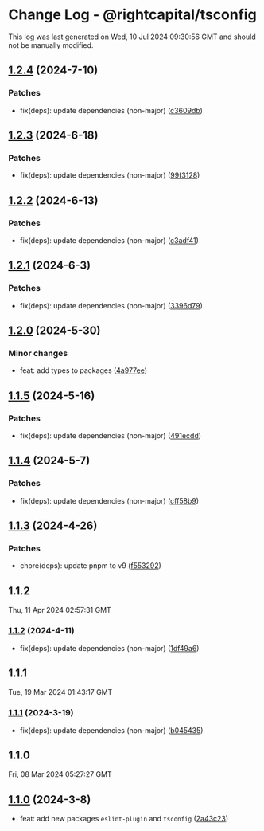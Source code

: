# Change Log - @rightcapital/tsconfig

This log was last generated on Wed, 10 Jul 2024 09:30:56 GMT and should not be manually modified.

<!-- Start content -->

## [1.2.4](https://github.com/RightCapitalHQ/frontend-style-guide/tree/%40rightcapital%2Ftsconfig_v1.2.4) (2024-7-10)

### Patches

- fix(deps): update dependencies (non-major) ([c3609db](https://github.com/RightCapitalHQ/frontend-style-guide/commit/c3609dbaa20c869be37ce146c1bf2080b4c73ec7))

## [1.2.3](https://github.com/RightCapitalHQ/frontend-style-guide/tree/%40rightcapital%2Ftsconfig_v1.2.3) (2024-6-18)

### Patches

- fix(deps): update dependencies (non-major) ([99f3128](https://github.com/RightCapitalHQ/frontend-style-guide/commit/99f3128290a25d9bf61602ef6878fd7f92fca61f))

## [1.2.2](https://github.com/RightCapitalHQ/frontend-style-guide/tree/%40rightcapital%2Ftsconfig_v1.2.2) (2024-6-13)

### Patches

- fix(deps): update dependencies (non-major) ([c3adf41](https://github.com/RightCapitalHQ/frontend-style-guide/commit/c3adf417e1ba31fbd67b52f5e8e9ef384f94181d))

## [1.2.1](https://github.com/RightCapitalHQ/frontend-style-guide/tree/%40rightcapital%2Ftsconfig_v1.2.1) (2024-6-3)

### Patches

- fix(deps): update dependencies (non-major) ([3396d79](https://github.com/RightCapitalHQ/frontend-style-guide/commit/3396d7945e82abf6bf091d89ab32e0021a83c836))

## [1.2.0](https://github.com/RightCapitalHQ/frontend-style-guide/tree/%40rightcapital%2Ftsconfig_v1.2.0) (2024-5-30)

### Minor changes

- feat: add types to packages ([4a977ee](https://github.com/RightCapitalHQ/frontend-style-guide/commit/4a977eef2877106dffb34c5297589a6d70fdc87a))

## [1.1.5](https://github.com/RightCapitalHQ/frontend-style-guide/tree/%40rightcapital%2Ftsconfig_v1.1.5) (2024-5-16)

### Patches

- fix(deps): update dependencies (non-major) ([491ecdd](https://github.com/RightCapitalHQ/frontend-style-guide/commit/491ecdd8e81b0b3272d4bb9bef2d4b2f51f14fbf))

## [1.1.4](https://github.com/RightCapitalHQ/frontend-style-guide/tree/%40rightcapital%2Ftsconfig_v1.1.4) (2024-5-7)

### Patches

- fix(deps): update dependencies (non-major) ([cff58b9](https://github.com/RightCapitalHQ/frontend-style-guide/commit/cff58b95d2c004feec2b3d0f4fcc283c4f847fe2))

## [1.1.3](https://github.com/RightCapitalHQ/frontend-style-guide/tree/%40rightcapital%2Ftsconfig_v1.1.3) (2024-4-26)

### Patches

- chore(deps): update pnpm to v9 ([f553292](https://github.com/RightCapitalHQ/frontend-style-guide/commit/f553292d1d6343570e43fdd07f51adcbd47e7a9b))

## 1.1.2

Thu, 11 Apr 2024 02:57:31 GMT

### [1.1.2](https://github.com/RightCapitalHQ/frontend-style-guide/tree/%40rightcapital%2Ftsconfig_v1.1.2) (2024-4-11)

- fix(deps): update dependencies (non-major) ([1df49a6](https://github.com/RightCapitalHQ/frontend-style-guide/commit/1df49a6c4347bc93298ca0e9de2ee7fce4b54295))

## 1.1.1

Tue, 19 Mar 2024 01:43:17 GMT

### [1.1.1](https://github.com/RightCapitalHQ/frontend-style-guide/tree/%40rightcapital%2Ftsconfig_v1.1.1) (2024-3-19)

- fix(deps): update dependencies (non-major) ([b045435](https://github.com/RightCapitalHQ/frontend-style-guide/commit/b0454355fb6d49ab507b77501289a0f8867ccc5c))

## 1.1.0

Fri, 08 Mar 2024 05:27:27 GMT

## [1.1.0](https://github.com/RightCapitalHQ/frontend-style-guide/tree/%40rightcapital%2Ftsconfig_v1.1.0) (2024-3-8)

- feat: add new packages `eslint-plugin` and `tsconfig` ([2a43c23](https://github.com/RightCapitalHQ/frontend-style-guide/commit/2a43c2375aa0e9c6c69af3c4e576b5cf136034e1))
